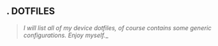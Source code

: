 ## . DOTFILES ##

> _I will list all of my device dotfiles, of course contains some generic configurations. Enjoy myself.__

